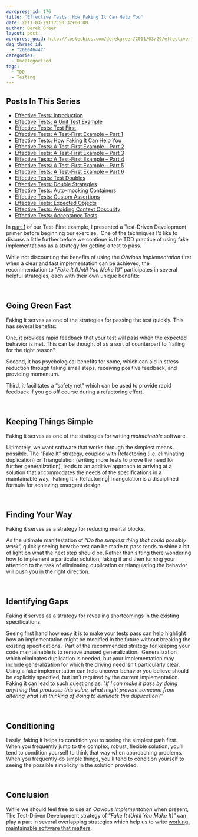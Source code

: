 ```yaml
---
wordpress_id: 176
title: 'Effective Tests: How Faking It Can Help You'
date: 2011-03-29T17:50:32+00:00
author: Derek Greer
layout: post
wordpress_guid: http://lostechies.com/derekgreer/2011/03/29/effective-tests-how-faking-it-can-help-you/
dsq_thread_id:
  - "266046447"
categories:
  - Uncategorized
tags:
  - TDD
  - Testing
---
```

## Posts In This Series

<div>
  <ul>
    <li>
      <a href="https://lostechies.com/derekgreer/2011/03/07/effective-tests-introduction/">Effective Tests: Introduction</a>
    </li>
    <li>
      <a href="https://lostechies.com/derekgreer/2011/03/14/effective-tests-a-unit-test-example/">Effective Tests: A Unit Test Example</a>
    </li>
    <li>
      <a href="https://lostechies.com/derekgreer/2011/03/21/effective-tests-test-first/">Effective Tests: Test First</a>
    </li>
    <li>
      <a href="https://lostechies.com/derekgreer/2011/03/28/effective-tests-a-test-first-example-part-1/">Effective Tests: A Test-First Example – Part 1</a>
    </li>
    <li>
      Effective Tests: How Faking It Can Help You
    </li>
    <li>
      <a href="https://lostechies.com/derekgreer/2011/04/04/effective-tests-a-test-first-example-part-2/">Effective Tests: A Test-First Example – Part 2</a>
    </li>
    <li>
      <a href="https://lostechies.com/derekgreer/2011/04/11/effective-tests-a-test-first-example-part-3/">Effective Tests: A Test-First Example – Part 3</a>
    </li>
    <li>
      <a href="https://lostechies.com/derekgreer/2011/04/24/effective-tests-a-test-first-example-part-4/">Effective Tests: A Test-First Example – Part 4</a>
    </li>
    <li>
      <a href="https://lostechies.com/derekgreer/2011/05/01/effective-tests-a-test-first-example-part-5/">Effective Tests: A Test-First Example – Part 5</a>
    </li>
    <li>
      <a href="https://lostechies.com/derekgreer/2011/05/12/effective-tests-a-test-first-example-part-6/">Effective Tests: A Test-First Example – Part 6</a>
    </li>
    <li>
      <a href="https://lostechies.com/derekgreer/2011/05/15/effective-tests-test-doubles/">Effective Tests: Test Doubles</a>
    </li>
    <li>
      <a href="https://lostechies.com/derekgreer/2011/05/26/effective-tests-double-strategies/">Effective Tests: Double Strategies</a>
    </li>
    <li>
      <a href="https://lostechies.com/derekgreer/2011/05/31/effective-tests-auto-mocking-containers/">Effective Tests: Auto-mocking Containers</a>
    </li>
    <li>
      <a href="https://lostechies.com/derekgreer/2011/06/11/effective-tests-custom-assertions/">Effective Tests: Custom Assertions</a>
    </li>
    <li>
      <a href="https://lostechies.com/derekgreer/2011/06/24/effective-tests-expected-objects/">Effective Tests: Expected Objects</a>
    </li>
    <li>
      <a href="https://lostechies.com/derekgreer/2011/07/19/effective-tests-avoiding-context-obscurity/">Effective Tests: Avoiding Context Obscurity</a>
    </li>
    <li>
      <a href="https://lostechies.com/derekgreer/2011/09/05/effective-tests-acceptance-tests/">Effective Tests: Acceptance Tests</a>
    </li>
  </ul>
</div>

In [part 1](http://lostechies.com/derekgreer/2011/03/28/effective-tests-a-test-first-example-part-1/) of our Test-First example, I presented a Test-Driven Development primer before beginning our exercise.&nbsp; One of the techniques I’d like to discuss a little further before we continue is the TDD practice of using fake implementations as a strategy for getting a test to pass.&nbsp; 

While not discounting the benefits of using the _Obvious Implementation_ first when a clear and fast implementation can be achieved, the recommendation to “_Fake It (Until You Make It)_” participates in several helpful strategies, each with their own unique benefits:

&nbsp;

## Going Green Fast

Faking it serves as one of the strategies for passing the test quickly. This has several benefits:

One, it provides rapid feedback that your test will pass when the expected behavior is met. This can be thought of as a sort of counterpart to &#8220;failing for the right reason&#8221;.

Second, it has psychological benefits for some, which can aid in stress reduction through taking small steps, receiving positive feedback, and providing momentum. 

Third, it facilitates a &#8220;safety net&#8221; which can be used to provide rapid feedback if you go off course during a refactoring effort. 

&nbsp;

## Keeping Things Simple

Faking it serves as one of the strategies for writing _maintainable_ software.

Ultimately, we want software that works through the simplest means possible. The &#8220;Fake It&#8221; strategy, coupled with Refactoring (i.e. eliminating duplication) or Triangulation (writing more tests to prove the need for further generalization), leads to an additive approach to arriving at a solution that accommodates the needs of the specifications in a maintainable way.&nbsp; Faking It + Refactoring|Triangulation is a disciplined formula for achieving emergent design.

&nbsp;

## Finding Your Way

Faking it serves as a strategy for reducing mental blocks.&nbsp; 

As the ultimate manifestation of “_Do the simplest thing that could possibly work_&#8220;, quickly seeing how the test can be made to pass tends to shine a bit of light on what the next step should be. Rather than sitting there wondering how to implement a particular solution, faking it and then turning your attention to the task of eliminating duplication or triangulating the behavior will push you in the right direction. 

&nbsp;

## Identifying Gaps

Faking it serves as a strategy for revealing shortcomings in the existing specifications. 

Seeing first hand how easy it is to make your tests pass can help highlight how an implementation might be modified in the future without breaking the existing specifications.&nbsp; Part of the recommended strategy for keeping your code maintainable is to remove unused generalization.&nbsp; Generalization&nbsp; which eliminates duplication is needed, but your implementation may include generalization for which the driving need isn’t particularly clear.&nbsp; Using a fake implementation can help uncover behavior you believe should be explicitly specified, but isn’t required by the current implementation.&nbsp; Faking it can lead to such questions as: “_If I can make it pass by doing anything that produces this value, what might prevent someone from altering what I’m thinking of doing to eliminate this duplication?_”

&nbsp;

## Conditioning

Lastly, faking it helps to condition you to seeing the simplest path first.&nbsp; When you frequently jump to the complex, robust, flexible solution, you’ll tend to condition yourself to think that way when approaching problems.&nbsp; When you frequently do simple things, you’ll tend to condition yourself to seeing the possible simplicity in the solution provided.

&nbsp;

## Conclusion

While we should feel free to use an _Obvious Implementation_ when present, The Test-Driven Development strategy of “_Fake It (Until You Make It)_” can play a part in several overlapping strategies which help us to write <u>working, maintainable software that matters</u>.
